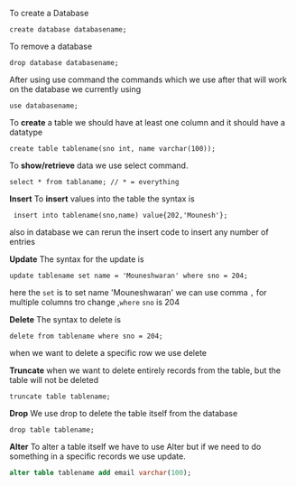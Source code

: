 To create a Database
```mysql
create database databasename;
```
To remove a database
```mysql
drop database databasename;
```
After using use command the commands which we use after that will work on the database we currently using 
```mysql
use databasename;
```
To **create** a  table we should have at least one column and it should have a datatype
```mysql
create table tablename(sno int, name varchar(100));
```
To **show/retrieve** data we use select command.
```mysql
select * from tablaname; // * = everything
```
 **Insert**
 To **insert** values into the table the syntax is 
```mysql
 insert into tablename(sno,name) value{202,'Mounesh'};
```
also in database we can rerun the insert code to insert any number of entries

**Update**
The syntax for the update is 
```mysql
update tablename set name = 'Mouneshwaran' where sno = 204;
```

here the `set` is  to set name 'Mouneshwaran' we can use comma `,`  for multiple columns tro change ,`where` `sno` is 204

**Delete**
The syntax to delete is 
```mysql
delete from tablename where sno = 204;
```
when we want to delete a specific row we use delete

**Truncate**
when we want to delete entirely records from the table, but the table will not be deleted
```mysql
truncate table tablename;
```

**Drop**
We use drop to delete  the table itself from the database
```mysql
drop table tablename;
```

**Alter**
To alter a table itself we have to use Alter but if we need to do something in a specific records we use update.
```sql
alter table tablename add email varchar(100);
```
